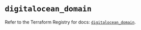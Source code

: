 # `digitalocean_domain`

Refer to the Terraform Registry for docs: [`digitalocean_domain`](https://registry.terraform.io/providers/digitalocean/digitalocean/2.39.0/docs/resources/domain).
